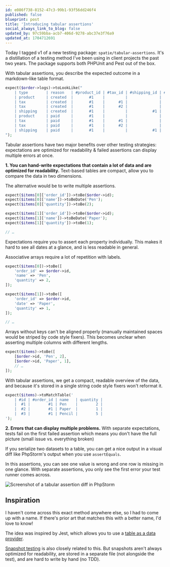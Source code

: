 ```yaml
---
id: e086f738-8152-47c3-99b1-93f56dd246f4
published: false
blueprint: post
title: 'Introducing tabular assertions'
social_always_link_to_blog: false
updated_by: 97c59bba-acb7-406d-9278-abc37e3f76a9
updated_at: 1704712691
---
```

Today I tagged v1 of a new testing package: `spatie/tabular-assertions`. It's a distillation of a testing method I've been using in client projects the past two years. The package supports both PHPUnit and Pest out of the box.

With tabular assertions, you describe the expected outcome in a markdown-like table format.

```php
expect($order->logs)->toLookLike("
    | type        | reason   | #product_id | #tax_id | #shipping_id | #payment_id | price | paid  | refunded |
    | product     | created  |       #1    |         |              |             | 80_00 | 80_00 |     0_00 |
    | tax         | created  |       #1    |      #1 |              |             |  5_00 |  5_00 |     0_00 |
    | tax         | created  |       #1    |      #2 |              |             | 10_00 | 10_00 |     0_00 |
    | shipping    | created  |       #1    |         |           #1 |             |  5_00 |  5_00 |     0_00 |
    | product     | paid     |       #1    |         |              |          #1 |  0_00 |  0_00 |     2_00 |
    | tax         | paid     |       #1    |      #1 |              |          #1 |  0_00 |  0_00 |     0_00 |
    | tax         | paid     |       #1    |      #2 |              |          #1 |  0_00 |  0_00 |     0_00 |
    | shipping    | paid     |       #1    |         |           #1 |          #1 |  0_00 |  0_00 |     0_00 |
");
```

Tabular assertions have two major benefits over other testing strategies: expectations are optimized for readability & failed assertions can display multiple errors at once.

**1. You can hand-write expectations that contain a lot of data and are optimized for readability.** Text-based tables are compact, allow you to compare the data in two dimensions.

The alternative would be to write multiple assertions.

```php
expect($items[0]['order_id'])->toBe($order->id);
expect($items[0]['name'])->toBeDate('Pen');
expect($items[0]['quantity'])->toBe(2);

expect($items[1]['order_id'])->toBe($order->id);
expect($items[1]['name'])->toBeDate('Paper');
expect($items[1]['quantity'])->toBe(1);

// …
```

Expectations require you to assert each property individually. This makes it hard to see all dates at a glance, and is less readable in general.

Associative arrays require a lot of repetition with labels.

```php
expect($items[0])->toBe([
    'order_id' => $order->id,
    'name' => 'Pen',
    'quantity' => 2,
]);

expect($items[1])->toBe([
    'order_id' => $order->id,
    'date' => 'Paper',
    'quantity' => 1,
]);

// …
```

Arrays without keys can't be aligned properly (manually maintained spaces would be striped by code style fixers). This becomes unclear when asserting multiple columns with different lengths.

```php
expect($items)->toBe([
    [$order->id, 'Pen', 2],
    [$order->id, 'Paper', 1],
    // …
]);
```

With tabular assertions, we get a compact, readable overview of the data, and because it's stored in a single string code style fixers won't reformat it.

```php
expect($items)->toMatchTable('
    | #id | #order_id | name   | quantity |
    |  #1 |        #1 | Pen    |        2 |
    |  #2 |        #1 | Paper  |        1 |
    |  #3 |        #1 | Pencil |        5 |
');
```

**2. Errors that can display multiple problems.** With separate expectations, tests fail on the first failed assertion which means you don't have the full picture (small issue vs. everything broken)

If you serialize two datasets to a table, you can get a nice output in a visual diff like PhpStorm's output when you use `assertEquals`.

In this assertions, you can see one value is wrong and one row is missing in one glance. With separate assertions, you only see the first error your test runner comes across.

![Screenshot of a tabular assertion diff in PhpStorm](https://sebastiandedeyne.com/assets/tabular-assertions.webp)

## Inspiration

I haven't come across this exact method anywhere else, so I had to come up with a name. If there's prior art that matches this with a better name, I'd love to know!

The idea was inspired by Jest, which allows you to use a [table as a data provider](https://maxoid.io/using-table-in-method-it.each-of-jest/).

[Snapshot testing](https://github.com/spatie/phpunit-snapshot-assertions) is also closely related to this. But snapshots aren't always optimized for readability, are stored in a separate file (not alongside the test), and are hard to write by hand (no TDD).